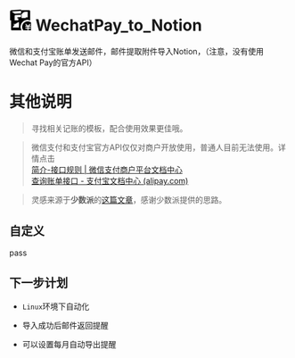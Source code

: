 # <img src="./image/BillNotionSmart.excalidraw.svg" alt="Bill2NotionLogo" style="width:8%; height:auto;" /> WechatPay_to_Notion


微信和支付宝账单发送邮件，邮件提取附件导入Notion，（注意，没有使用Wechat Pay的官方API）

# 其他说明

> 寻找相关记账的模板，配合使用效果更佳哦。

> 微信支付和支付宝官方API仅仅对商户开放使用，普通人目前无法使用。详情点击<br>
    [简介-接口规则 | 微信支付商户平台文档中心](https://pay.weixin.qq.com/wiki/doc/apiv3/wechatpay/wechatpay-1.shtml) <br>
    [查询账单接口 - 支付宝文档中心 (alipay.com)](https://opendocs.alipay.com/open-v3/b6ddabc9_alipay.ebpp.bill.get)

> 灵感来源于**少数派**的[这篇文章](https://sspai.com/post/66658)，感谢少数派提供的思路。

## 自定义

pass

## 下一步计划

- `Linux`环境下自动化

- 导入成功后邮件返回提醒

- 可以设置每月自动导出提醒
